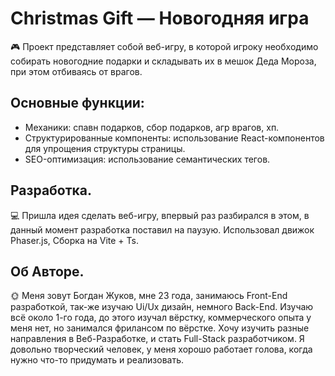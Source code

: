 # Christmas Gift — Новогодняя игра  
🎮 Проект представляет собой веб-игру, в которой игроку необходимо собирать новогодние подарки
и складывать их в мешок Деда Мороза, при этом отбиваясь от врагов.

## Основные функции:
- Механики: спавн подарков, сбор подарков, агр врагов, хп.
- Структурированные компоненты: использование React-компонентов для упрощения структуры страницы.
- SEO-оптимизация: использование семантических тегов.

## Разработка.
💻 Пришла идея сделать веб-игру, впервый раз разбирался в этом, в данный момент разработка поставил на паузую.
Использовал движок Phaser.js, Сборка на Vite + Ts.

## Об Авторе.
🌞 Меня зовут Богдан Жуков, мне 23 года, занимаюсь Front-End разработкой, так-же изучаю Ui/Ux дизайн, немного Back-End.
Изучаю всё около 1-го года, до этого изучал вёрстку, коммерческого опыта у меня нет, но занимался фрилансом по вёрстке.
Хочу изучить разные направления в Веб-Разработке, и стать Full-Stack разработчиком. Я довольно творческий человек,
у меня хорошо работает голова, когда нужно что-то придумать и реализовать.     
